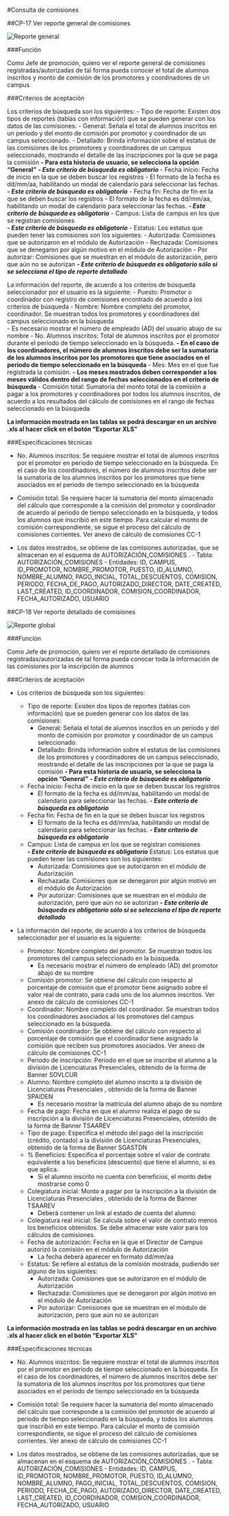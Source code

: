 #Consulta de comisiones

##CP-17 Ver reporte general de comisiones

![Reporte general](https://documentacionebc.s3.amazonaws.com/Im%C3%A1genes%20Comisiones%20EBC/LI/Consulta/reporte-general.png)

###Función

Como Jefe de promoción, 
quiero ver el reporte general de comisiones registradas/autorizadas
de tal forma pueda conocer el total de alumnos inscritos y monto de comisión de los promotores y coordinadores de un campus

###Criterios de aceptación

Los criterios de búsqueda son los siguientes: 
	- Tipo de reporte: Existen dos tipos de reportes (tablas con información) que se pueden generar con los datos de las comisiones:
		- General: Señala el total de alumnos inscritos en un periodo y del monto de comisión por promotor y coordinador de un campus seleccionado.
		- Detallado: Brinda información sobre el estatus de las comisiones de los promotores y coordinadores de un campus seleccionado, mostrando el detalle de las inscripciones por la que se paga la comisión
		**- Para esta historia de usuario, se selecciona la opción “General”**
	***- Este criterio de búsqueda es obligatorio***
	- Fecha inicio: Fecha de inicio en la que se deben buscar los registros
		- El formato de la fecha es dd/mm/aa, habilitando un modal de calendario para seleccionar las fechas.
		***- Este criterio de búsqueda es obligatorio*** 
	- Fecha fin:  Fecha de fin en la que se deben buscar los registros
		- El formato de la fecha es dd/mm/aa, habilitando un modal de calendario para seleccionar las fechas.
		***- Este criterio de búsqueda es obligatorio***
	- Campus: Lista de campus en los que se registran comisiones  
		***- Este criterio de búsqueda es obligatorio***
	- Estatus: Los estatus que pueden tener las comisiones son los siguientes:
		- Autorizada: Comisiones que se autorizaron en el módulo de Autorización
		- Rechazada: Comisiones que se denegaron por algún motivo en el módulo de Autorización
		- Por autorizar: Comisiones que se muestran en el módulo de autorización, pero que aún no se autorizan
		***- Este criterio de búsqueda es obligatorio sólo si se selecciona el tipo de reporte detallado***


La información del reporte, de acuerdo a los criterios de búsqueda seleccionador por el usuario es la siguiente:
	- Puesto: Promotor o coordinador con registro de comisiones encontrado de acuerdo a los criterios de búsqueda 
	- Nombre: Nombre completo del promotor, coordinador. Se muestran todos los promotores y coordinadores del campus seleccionado en la búsqueda   
		- Es necesario mostrar el número de empleado (AD) del usuario abajo de su nombre
	- No. Alumnos inscritos: Total de alumnos inscritos por el promotor durante el periodo de tiempo seleccionado en la búsqueda. 
		**- En el caso de los coordinadores, el número de alumnos inscritos debe ser la sumatoria de los alumnos inscritos por los promotores que tiene asociados en el periodo de tiempo seleccionado en la búsqueda**
	- Mes: Mes en el que fue registrada la comisión. 
		**- Los meses mostrados deben corresponder a los meses válidos dentro del rango de fechas seleccionados en el criterio de búsqueda**
	- Comisión total: Sumatoria del monto total de la comisión a pagar a los promotores y coordinadores por todos los alumnos inscritos, de acuerdo a los resultados del cálculo de comisiones en el rango de fechas seleccionado en la búsqueda

**La información mostrada en las tablas se podrá descargar en un archivo .xls al hacer click en el botón “Exportar XLS”**


###Especificaciones técnicas 

- No. Alumnos inscritos: Se requiere mostrar el total de alumnos inscritos por el promotor en periodo de tiempo seleccionado en la búsqueda. En el caso de los coordinadores, el número de alumnos inscritos debe ser la sumatoria de los alumnos inscritos por los promotores que tiene asociados en el periodo de tiempo seleccionado en la búsqueda
- Comisión total: Se requiere hacer la sumatoria del monto almacenado del cálculo que corresponde a la comisión del promotor y coordinador de acuerdo al periodo de tiempo seleccionado en la búsqueda, y todos los alumnos que inscribió en este tiempo. Para calcular el monto de comisión correspondiente, se sigue el proceso del cálculo de comisiones corrientes.   Ver anexo de cálculo de comisiones CC-1

- Los datos mostrados, se obtiene de las comisiones autorizadas, que se almacenan en el esquema de AUTORIZACIÓN_COMISIONES .
			- Tabla: AUTORIZACIÓN_COMISIONES
			- Entidades: ID, CAMPUS, ID_PROMOTOR, NOMBRE_PROMOTOR, PUESTO, ID_ALUMNO, NOMBRE_ALUMNO, PAGO_INICIAL, TOTAL_DESCUENTOS, COMISION, PERIODO, FECHA_DE_PAGO, AUTORIZADO_DIRECTOR, DATE_CREATED, LAST_CREATED, ID_COORDINADOR, COMISION_COORDINADOR, FECHA_AUTORIZADO, USUARIO


##CP-18 Ver reporte detallado de comisiones

![Reporte global](https://documentacionebc.s3.amazonaws.com/Im%C3%A1genes%20Comisiones%20EBC/LI/Consulta/reporte-detallado.png)

###Función

Como Jefe de promoción, 
quiero ver el reporte detallado de comisiones registradas/autorizadas
de tal forma pueda conocer toda la información de las comisiones por la inscripción de alumnos


###Criterios de aceptación

- Los criterios de búsqueda son los siguientes: 
	- Tipo de reporte: Existen dos tipos de reportes (tablas con información) que se pueden generar con los datos de las comisiones:
		- General: Señala el total de alumnos inscritos en un periodo y del monto de comisión por promotor y coordinador de un campus seleccionado.
		- Detallado: Brinda información sobre el estatus de las comisiones de los promotores y coordinadores de un campus seleccionado, mostrando el detalle de las inscripciones por la que se paga la comisión
		**- Para esta historia de usuario, se selecciona la opción “General”**
		***- Este criterio de búsqueda es obligatorio***
	- Fecha inicio: Fecha de inicio en la que se deben buscar los registros
		- El formato de la fecha es dd/mm/aa, habilitando un modal de calendario para seleccionar las fechas.
		***- Este criterio de búsqueda es obligatorio*** 
	- Fecha fin:  Fecha de fin en la que se deben buscar los registros
		- El formato de la fecha es dd/mm/aa, habilitando un modal de calendario para seleccionar las fechas.
		***- Este criterio de búsqueda es obligatorio***
	- Campus: Lista de campus en los que se registran comisiones  
		***- Este criterio de búsqueda es obligatorio***
	 Estatus: Los estatus que pueden tener las comisiones son los siguientes:
		- Autorizada: Comisiones que se autorizaron en el módulo de Autorización
		- Rechazada: Comisiones que se denegaron por algún motivo en el módulo de Autorización
		- Por autorizar: Comisiones que se muestran en el módulo de autorización, pero que aún no se autorizan
		***- Este criterio de búsqueda es obligatorio sólo si se selecciona el tipo de reporte detallado***


- La información del reporte, de acuerdo a los criterios de búsqueda seleccionador por el usuario es la siguiente:
	- Promotor: Nombre completo del promotor. Se muestran todos los promotores del campus seleccionado en la búsqueda.
		- Es necesario mostrar el número de empleado (AD) del promotor abajo de su nombre
	- Comisión promotor: Se obtiene del cálculo con respecto al porcentaje de comisión que el promotor tiene asignado sobre el valor real de contrato, para cada uno de los alumnos inscritos. Ver anexo de cálculo de comisiones CC-1
	- Coordinador: Nombre completo del coordinador. Se muestran todos los coordinadores asociados al los promotores del campus seleccionado en la búsqueda.
	- Comisión coordinador: Se obtiene del cálculo con respecto al porcentaje de comisión que el coordinador tiene asignado la comisión que reciben sus promotores asociados. Ver anexo de cálculo de comisiones CC-1
	- Periodo de inscripción: Periodo en el que se inscribe el alumno a la división de Licenciaturas Presenciales, obtenido de la forma de Banner SOVLCUR
	- Alumno: Nombre completo del alumno inscrito a la división de Licenciaturas Presenciales , obtenido de la forma de Banner SPAIDEN
		- Es necesario mostrar la matrícula del alumno abajo de su nombre
	- Fecha de pago: Fecha en que el alumno realiza el pago de su inscripción a la división de Licenciaturas Presenciales, obtenido de la forma de Banner TSAAREV
	- Tipo de pago: Especifica el método del pago del la inscripción (crédito, contado) a la división de Licenciaturas Presenciales, obtenido de la forma de Banner SGASTDN
	- % Beneficios: Especifica el porcentaje sobre el valor de contrato equivalente a los beneficios (descuento) que tiene el alumno, si es que aplica.
		- Si el alumno inscrito no cuenta con beneficios, el monto debe mostrarse como 0
	- Colegiatura inicial: Monto a pagar por la inscripción a la división de Licenciaturas Presenciales , obtenido de la forma de Banner TSAAREV
		- Deberá contener un link al estado de cuenta del alumno
	- Colegiatura real inicial: Se calcula sobre el valor de contrato menos los beneficios obtenidos. Se debe almacenar este valor para los cálculos de comisiones.
	- Fecha de autorización: Fecha en la que el Director de Campus autorizó la comisión en el módulo de Autorización 
		- La fecha deberá aparecer en formato dd/mm/aa
	- Estatus: Se refiere al estatus de la comisión mostrada, pudiendo ser alguno de los siguientes:
		- Autorizada: Comisiones que se autorizaron en el módulo de Autorización
		- Rechazada: Comisiones que se denegaron por algún motivo en el módulo de Autorización
		- Por autorizar: Comisiones que se muestran en el módulo de autorización, pero que aún no se autorizan


**La información mostrada en las tablas se podrá descargar en un archivo .xls al hacer click en el botón “Exportar XLS”**


###Especificaciones técnicas 

- No. Alumnos inscritos: Se requiere mostrar el total de alumnos inscritos por el promotor en periodo de tiempo seleccionado en la búsqueda. En el caso de los coordinadores, el número de alumnos inscritos debe ser la sumatoria de los alumnos inscritos por los promotores que tiene asociados en el periodo de tiempo seleccionado en la búsqueda
- Comisión total: Se requiere hacer la sumatoria del monto almacenado del cálculo que corresponde a la comisión del promotor de acuerdo al periodo de tiempo seleccionado en la búsqueda, y todos los alumnos que inscribió en este tiempo. Para calcular el monto de comisión correspondiente, se sigue el proceso del cálculo de comisiones corrientes.   Ver anexo de cálculo de comisiones CC-1

- Los datos mostrados, se obtiene de las comisiones autorizadas, que se almacenan en el esquema de AUTORIZACIÓN_COMISIONES .
			- Tabla: AUTORIZACIÓN_COMISIONES
			- Entidades: ID, CAMPUS, ID_PROMOTOR, NOMBRE_PROMOTOR, PUESTO, ID_ALUMNO, NOMBRE_ALUMNO, PAGO_INICIAL, TOTAL_DESCUENTOS, COMISION, PERIODO, FECHA_DE_PAGO, AUTORIZADO_DIRECTOR, DATE_CREATED, LAST_CREATED, ID_COORDINADOR, COMISION_COORDINADOR, FECHA_AUTORIZADO, USUARIO